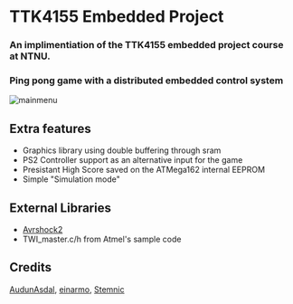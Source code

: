 # TTK4155 Embedded Project
### An implimentiation of the TTK4155 embedded project course at NTNU.
### Ping pong game with a distributed embedded control system
![mainmenu](mainmenu.gif)

## Extra features
* Graphics library using double buffering through sram
* PS2 Controller support as an alternative input for the game
* Presistant High Score saved on the ATMega162 internal EEPROM
* Simple "Simulation mode"

## External Libraries

* [Avrshock2](https://github.com/dhustkoder/avrshock2)
* TWI_master.c/h from Atmel's sample code

## Credits
[AudunAsdal](https://github.com/AudunAsdal), [einarmo](https://github.com/einarmo), [Stemnic](https://github.com/stemnic)

